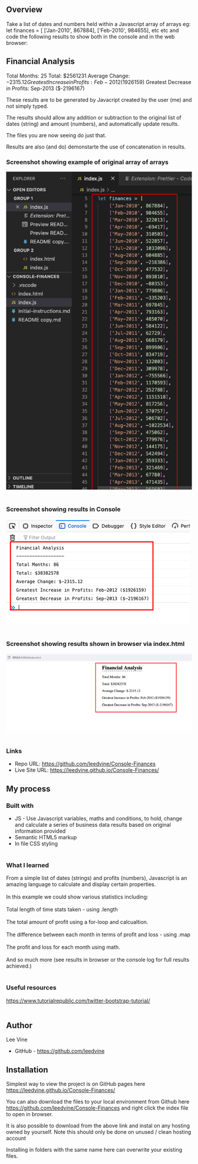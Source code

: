 ## Overview

Take a list of dates and numbers held within a Javascript array of arrays
eg: let finances = [
    ['Jan-2010', 867884],
    ['Feb-2010', 984655], etc etc
and code the following results to show both in the console and in the web browser:

Financial Analysis
----------------------------
Total Months: 25
Total: $2561231
Average  Change: $-2315.12
Greatest Increase in Profits: Feb-2012 ($1926159)
Greatest Decrease in Profits: Sep-2013 ($-2196167)

These results are to be generated by Javacript created by the user (me) and not simply typed.

The results should allow any addition or subtraction to the original list of dates (string) and amount (numbers), and automatically update results.

The files you are now seeing do just that.

Results are also (and do) demonstarte the use of concatenation in results.

### Screenshot showing example of original array of arrays

![](./images/Screenshot%202022-12-20%20at%2014.05.13.jpg)
<br><br>

### Screenshot showing results in Console
![](./images/Screenshot%202022-12-20%20at%2014.04.56.jpg)
<br><br>

### Screenshot showing results shown in browser via index.html
![](./images/Screenshot%202022-12-20%20at%2014.04.46.jpg)
<br><br>

### Links

- Repo URL: https://github.com/leedvine/Console-Finances
- Live Site URL: https://leedvine.github.io/Console-Finances/

## My process

### Built with

- JS - Use Javascript variables, maths and conditions, to hold, change and calculate a series of business data results based on original information provided
- Semantic HTML5 markup
- In file CSS styling
<br><br>
### What I learned

From a simple list of dates (strings) and profits (numbers), Javascript is an amazing language to calculate and display certain properties. 
<br><br>
In this example we could show various statistics including:
<br><br>
Total length of time stats taken - using .length
<br><br>
The total amount of profit using a for-loop and calcualtion.
<br><br>
The difference between each month in terms of profit and loss - using .map
<br><br>
The profit and loss for each month using math.
<br><br>
And so much more (see results in browser or the console log for full results achieved.)
<br><br>
### Useful resources

https://www.tutorialrepublic.com/twitter-bootstrap-tutorial/
<br><br>
## Author
  Lee Vine
- GitHub - https://github.com/leedvine

## Installation

Simplest way to view the project is on GitHub pages here https://leedvine.github.io/Console-Finances/

You can also download the files to your local environment from Github here https://github.com/leedvine/Console-Finances and right click the index file to open in browser.

It is also possible to download from the above link and instal on any hosting owned by yourself. Note this should only be done on unused / clean hosting account 

Installing in folders with the same name here can overwrite your existing files.

